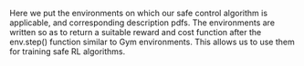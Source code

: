 
Here we put the environments on which our safe control algorithm is applicable, and corresponding description pdfs. The environments are written so as to return a suitable reward and cost function after the env.step() function similar to Gym environments. This allows us to use them for training safe RL algorithms.
